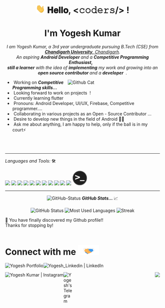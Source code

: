 <h1 align="center"><img src="https://raw.githubusercontent.com/Shreyans13/Yogeshk4124/master/Assets/Hi.gif" width="30px">   𝐇𝐞𝐥𝐥𝐨, <𝚌𝚘𝚍𝚎𝚛𝚜/> ! 
<br>
<h1 align="center">I'm Yogesh Kumar 
</h1>

<p align="center">
  <em>
    I am Yogesh Kumar, a 3rd year undergraduate pursuing B.Tech (CSE) from <a href="https://www.cuchd.in"> <b>Chandigarh University</b>, Chandigarh</a>. <br>
    An aspiring <b> Android Developer  </b>  and a <b>Competitive Programming Enthusiast, </b>&nbsp;&nbsp <br><b>still a learner</b>
    with the idea of <b>implementing</b> my work and growing into an <b>open source contributor </b> and a
    <b>developer</b> &nbsp.
  </em>
</p>

<img align="right" width=300px alt="Github Cat" src="https://www.damiestechnologies.com/img/programmer.gif" />


- &nbsp;Working on **_Competitive Programming skills..._**
- &nbsp;Looking forward to work on projects &nbsp;!
- &nbsp;Currently learning flutter
- &nbsp;Pronouns: Android Developer, UI/UX, Firebase, Competitive programmer....
- &nbsp;Collaborating in various projects as an Open - Source Contributor ...
- &nbsp;Desire to develop new things in the field of Android 👨‍💻
- &nbsp;Ask me about anything, I am happy to help, only if the ball is in my court⚡️

<br><br>

<hr>

_Languages and Tools:_ 🛠 <br><br>
<code><img src="https://img.icons8.com/color/48/000000/flutter.png"/></code>
<code><img src="https://img.icons8.com/color/48/000000/android-os.png"/></code>
<code><img src="https://img.icons8.com/color/48/000000/java-coffee-cup-logo.png"/></code>
<code><img src="https://img.icons8.com/color/48/000000/c-plus-plus-logo.png"/></code>
<code><img src="https://img.icons8.com/color/48/000000/c-programming.png"/></code>
<code><img src="https://img.icons8.com/color/48/000000/python.png"/></code>
<code><img src="https://img.icons8.com/color/48/000000/html-5.png"/></code>
<code><img src="https://img.icons8.com/color/48/000000/css3.png"/></code>
<code><img src="https://img.icons8.com/color/48/000000/javascript-logo-1.png"/></code>
<code><img src="https://img.icons8.com/metro/48/000000/mysql.png"/></code>
<code><img src="https://img.icons8.com/color/48/000000/git.png"/></code>
<code><img height="48" src="https://raw.githubusercontent.com/github/explore/80688e429a7d4ef2fca1e82350fe8e3517d3494d/topics/terminal/terminal.png"></code>
<hr>

<p align="center">
<img src="https://media.giphy.com/media/VgCDAzcKvsR6OM0uWg/giphy.gif" width="30px" alt="GitHub-Status"/>&nbsp;<i><b>GitHub Stats... </b></i>📈<br><br>
<img src="https://github-readme-stats.vercel.app/api?username=Yogeshk4124&count_private=true&show_icons=true&theme=highcontrast" alt="GitHub Status"/>
<img src = "https://github-readme-stats.vercel.app/api/top-langs/?username=Yogeshk4124&show_icons=true&layout=compact&theme=highcontrast" alt="Most Used Languages">
<img src = "https://github-readme-streak-stats.herokuapp.com/?user=Yogeshk4124&theme=highcontrast" alt="Streak">
</p>
<!--
<hr>
<details align="center">

<br />
</details>
-->

🔭 You have finally discovered my Github profile!!
<br>Thanks for stopping by!
<br>
<br>

# Connect with me <img src="https://github.com/Yogeshk4124/Yogeshk4124/blob/master/Assets/Handshake.gif" height="32px">

[<img align="left" alt="Yogesh Portfolio" height="30px" src="https://raw.githubusercontent.com/Yogeshk4124/yogeshk4124.github.io/gh-pages/icons/Icon-512.png" />]()

[<img align="left" alt="Yogesh_Linkedin | LinkedIn" height="30px" src="https://cdn.jsdelivr.net/gh/devicons/devicon/icons/linkedin/linkedin-original.svg"/>](https://www.linkedin.com/in/yogesh-kumar-ba5b7417b/)


<a href="https://www.instagram.com/yogeshk4124/">
<img align="left" alt="Yogesh Kumar | Instagram" height="30px" src="https://cdn-icons-png.flaticon.com/512/174/174855.png" />
</a>

<a href="https://t.me/Yogeshk4124">
  <img align="left" alt="Yogesh's Telegram" width="30px" src="https://cdn.jsdelivr.net/npm/simple-icons@v3/icons/telegram.svg" />
</a>

<img align="right" src="http://estruyf-github.azurewebsites.net/api/VisitorHit?user=Yogeshk4124&repo=Yogeshk4124&countColorcountColor&countColor=%237B1E7B"/>

